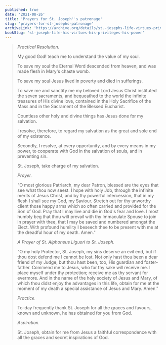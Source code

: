 ```yaml
---
published: true
date: '2021-08-26'
title: 'Prayers for St. Joseph''s patronage'
slug: 'prayers-for-st-josephs-patronage'
archiveLink: 'https://archive.org/details/st.-josephs-life-virtues-privileges-power/page/346?view=theater'
bookSlug: 'st-joseph-life-his-virtues-his-privileges-his-power'
---
```


> *Practical Resolution.*
>
> My good God! teach me to understand the value of my soul.
>
> To save my soul the Eternal Word descended from heaven, and was made flesh in Mary's chaste womb.
>
> To save my soul Jesus lived in poverty and died in sufferings.
>
> To save me and sanctify me my beloved Lord Jesus Christ instituted the seven sacraments, and bequeathed to the world the infinite treasures of His divine love, contained in the Holy Sacrifice of the Mass and in the Sacrament of the Blessed Eucharist.
>
> Countless other holy and divine things has Jesus done for my salvation.
>
> I resolve, therefore, to regard my salvation as the great and sole end of my existence.
>
> Secondly, I resolve, at every opportunity, and by every means in my power, to cooperate with God in the salvation of souls, and in preventing sin.
>
> St. Joseph, take charge of my salvation.
>
> *Prayer.*
>
> "O most glorious Patriarch, my dear Patron, blessed are the eyes that see what thou now seest. I hope with holy Job, through the infinite merits of Jesus Christ, and by thy powerful intercession, that in my flesh I shall see my God, my Saviour. Stretch out for thy unworthy client those happy arms which so often carried and provided for the Son of God. Pray that I may live and die in God's fear and love. I most humbly beg that thou wilt prevail with thy Immaculate Spouse to join in prayer with thee, that I may be saved and numbered amongst the Elect. With profound humility I beseech thee to be present with me at the dreadful hour of my death. Amen."
>
> *A Prayer of St. Alphonsus Liguori to St. Joseph.*
>
> "O my holy Protector, St. Joseph, my sins deserve an evil end, but if thou dost defend me I cannot be lost. Not only hast thou been a dear friend of my Judge, but thou hast been, too, His guardian and foster-father. Commend me to Jesus, who for thy sake will receive me. I place myself under thy protection; receive me as thy servant for evermore. And in the name of the holy society of Jesus and Mary, of which thou didst enjoy the advantages in this life, obtain for me at the moment of my death a special assistance of Jesus and Mary. Amen."
>
> *Practice.*
>
> To-day frequently thank St. Joseph for all the graces and favours, known and unknown, he has obtained for you from God.
>
> *Aspiration.*
>
> St. Joseph, obtain for me from Jesus a faithful correspondence with all the graces and secret inspirations of God.
